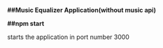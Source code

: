 **##Music Equalizer Application(without music api)**

**##npm start**

starts the application in port number 3000